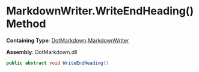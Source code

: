 # MarkdownWriter\.WriteEndHeading\(\) Method

**Containing Type**: [DotMarkdown](../../README.md)\.[MarkdownWriter](../README.md)

**Assembly**: DotMarkdown\.dll

```csharp
public abstract void WriteEndHeading()
```

